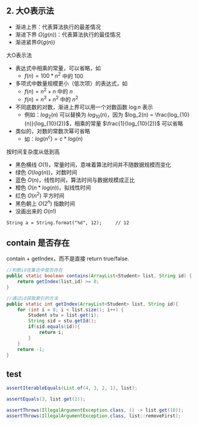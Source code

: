 ## 2. 大O表示法

- 渐进上界：代表算法执行的最差情况
- 渐进下界 $\Omega(g(n))$：代表算法执行的最佳情况
- 渐进紧界$\Theta(g(n))$

大O表示法
* 表达式中相乘的常量，可以省略，如
  * $f(n) = 100*n^2$ 中的 $100$
* 多项式中数量规模更小（低次项）的表达式，如
  * $f(n)=n^2+n$ 中的 $n$
  * $f(n) = n^3 + n^2$ 中的 $n^2$
* 不同底数的对数，渐进上界可以用一个对数函数 $\log n$ 表示
  * 例如：$log_2(n)$ 可以替换为 $log_{10}(n)$，因为 $log_2(n) = \frac{log_{10}(n)}{log_{10}(2)}$，相乘的常量 $\frac{1}{log_{10}(2)}$ 可以省略
* 类似的，对数的常数次幂可省略
  * 如：$log(n^c) = c * log(n)$ 


 按时间复杂度从低到高

* 黑色横线 $O(1)$，常量时间，意味着算法时间并不随数据规模而变化
* 绿色 $O(log(n))$，对数时间
* 蓝色 $O(n)$，线性时间，算法时间与数据规模成正比
* 橙色 $O(n*log(n))$，拟线性时间
* 红色 $O(n^2)$ 平方时间
* 黑色朝上 $O(2^n)$ 指数时间
* 没画出来的 $O(n!)$

```
String a = String.format("%d", 12);     // 12
```
## contain 是否存在

contain + getIndex，而不是直接 return true/false.
```java
//判断id在集合中是否存在
public static boolean contains(ArrayList<Student> list, String id) {
    return getIndex(list,id) >= 0;
}

//通过id获取索引的方法
public static int getIndex(ArrayList<Student> list, String id){
    for (int i = 0; i < list.size(); i++) {
        Student stu = list.get(i);
        String sid = stu.getId();
        if(sid.equals(id)){
            return i;
        }
    }
    return -1;
}
```

## test

```java
assertIterableEquals(List.of(4, 3, 2, 1), list);

assertEquals(3, list.get(2));

assertThrows(IllegalArgumentException.class, () -> list.get(10));
assertThrows(IllegalArgumentException.class, list::removeFirst);
```